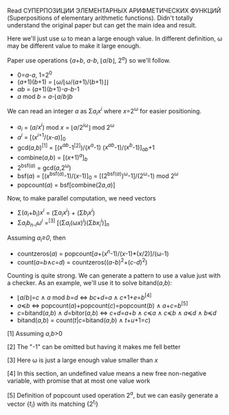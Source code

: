 Read СУПЕРПОЗИЦИИ ЭЛЕМЕНТАРНЫХ АРИФМЕТИЧЕСКИХ ФУНКЦИЙ (Superpositions of elementary arithmetic functions). 
Didn't totally understand the original paper but can get the main idea and result.

Here we'll just use ω to mean a large enough value. In different definition, ω may be different value to make it large enough.

Paper use operations {*a*+*b*, *a*-*b*, ⌊*a*/*b*⌋, 2<sup>*a*</sup>} so we'll follow.

* 0=*a*-*a*, 1=2<sup>0</sup>
* (*a*+1)(*b*+1) = ⌊ω/⌊ω/(*a*+1)/(*b*+1)⌋⌋
* *ab* = (*a*+1)(*b*+1)-*a*-*b*-1
* *a* mod *b* = *a*-⌊*a*/*b*⌋*b*

We can read an integer *a* as Σ*a<sub>i</sub>x<sup>i</sup>* where *x*=2<sup>ω</sup> for easier positioning.

* *a<sub>i</sub>* = (*a*/*x<sup>i</sup>*) mod *x* = ⌊*a*/2<sup>*i*ω</sup>⌋ mod 2<sup>ω</sup>
* *a<sup>i</sup>* = [(*x*<sup>*i*+1</sup>/(*x*-*a*)]<sub>0</sub>
* gcd(*a*,*b*)<sup>[1]</sup> = [(*x<sup>ab</sup>*-1<sup>[2]</sup>)/(*x<sup>a</sup>*-1) (*x<sup>ab</sup>*-1)/(*x<sup>b</sup>*-1)]<sub>*ab*</sub>+1
* combine(*a*,*b*) = [(*x*+1)<sup>*a*</sup>]<sub>*b*</sub>
* 2<sup>bsf(*a*)</sup> = gcd(*a*,2<sup>ω</sup>)
* bsf(*a*) = [(*x*<sup>bsf(*a*)</sup>-1)/(*x*-1)]<sub>0</sub> = [(2<sup>bsf(*a*)</sup>)<sup>ω</sup>-1]/(2<sup>ω</sup>-1) mod 2<sup>ω</sup>
* popcount(*a*) = bsf[combine(2*a*,*a*)]

Now, to make parallel computation, we need vectors

* Σ(*a<sub>i</sub>*+*b<sub>i</sub>*)*x<sup>i</sup>* = (Σ*a<sub>i</sub>x<sup>i</sup>*) + (Σ*b<sub>i</sub>x<sup>i</sup>*)
* Σ*a<sub>i</sub>b<sub>n-i</sub>*ω*<sup>i</sup>* =<sup>[3]</sup> [(Σ*a<sub>i</sub>*(ω*x*)*<sup>i</sup>*)(Σ*bx<sub>i</sub><sup>i</sup>*)]<sub>*n*</sub>

Assuming *a<sub>i</sub>≥0*, then

* countzeros(*a*) = popcount[*a*+(*x<sup>n</sup>*-1)/(*x*-1)\*(*x*/2)]/(ω-1)
* count(*a*=*b*∧*c*=*d*) = countzeros((*a*-*b*)<sup>2</sup>+(*c*-*d*)<sup>2</sup>)

Counting is quite strong. We can generate a pattern to use a value just with a checker.
As an example, we'll use it to solve bitand(*a*,*b*):

* ⌊*a*/*b*⌋=*c* ∧ *a* mod *b*=*d* ⇔ *bc*+*d*=*a* ∧ *c*+1+*e*=*b*<sup>[4]</sup>
* *a*≼*b* ⇔ popcount(*a*)+popcount(*c*)=popcount(*b*) ∧ *a*+*c*=*b*<sup>[5]</sup>
* *c*=bitand(*a*,*b*) ∧ *d*=bitor(*a*,*b*) ⇔ *c*+*d*=*a*+*b* ∧ *c*≼*a* ∧ *c*≼*b* ∧ *a*≼*d* ∧ *b*≼*d*
* bitand(*a*,*b*) = count(*t*|*c*=bitand(*a*,*b*) ∧ *t*+*u*+1=*c*)

[1] Assuming *a*,*b*>0

[2] The "-1" can be omitted but having it makes me fell better

[3] Here ω is just a large enough value smaller than *x*

[4] In this section, an undefined value means a new free non-negative variable, with promise that at most one value work

[5] Definition of popcount used operation 2<sup>*a*</sup>, but we can easily generate a vector {*t<sub>i</sub>*} with its matching {2<sup>*t<sub>i</sub>*</sup>}
